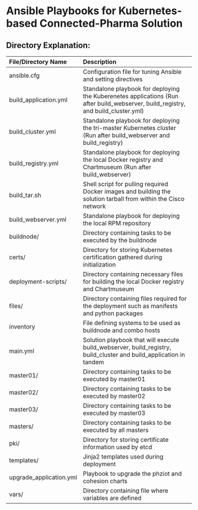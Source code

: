 # Ansible Playbooks for Kubernetes-based Connected-Pharma Solution

## Directory Explanation:
**File/Directory Name**    | **Description**
:--------------------------|:----------------------------------------------------------------------------------------------------------------------------
 ansible.cfg               | Configuration file for tuning Ansible and setting directives 
 build_application.yml     | Standalone playbook for deploying the Kuberenetes applications (Run after build_webserver, build_registry, and build_cluster.yml)
 build_cluster.yml         | Standalone playbook for deploying the tri-master Kubernetes cluster (Run after build_webserver and build_registry) 
 build_registry.yml        | Standalone playbook for deploying the local Docker registry and Chartmuseum (Run after build_webserver)
 build_tar.sh              | Shell script for pulling required Docker images and building the solution tarball from within the Cisco network
 build_webserver.yml       | Standalone playbook for deploying the local RPM repository
 buildnode/                | Directory containing tasks to be executed by the buildnode
 certs/                    | Directory for storing Kubernetes certification gathered during initialization
 deployment-scripts/       | Directory containing necessary files for building the local Docker registry and Chartmuseum
 files/                    | Directory containing files required for the deployment such as manifests and python packages
 inventory                 | File defining systems to be used as buildnode and combo hosts
 main.yml                  | Solution playbook that will execute build_webserver, build_registry, build_cluster and build_application in tandem
 master01/                 | Directory containing tasks to be executed by master01
 master02/                 | Directory containing tasks to be executed by master02
 master03/                 | Directory containing tasks to be executed by master03
 masters/                  | Directory containing tasks to be executed by all masters
 pki/                      | Directory for storing certificate information used by etcd
 templates/                | Jinja2 templates used during deployment
 upgrade_application.yml   | Playbook to upgrade the phziot and cohesion charts
 vars/                     | Directory containing file where variables are defined 

